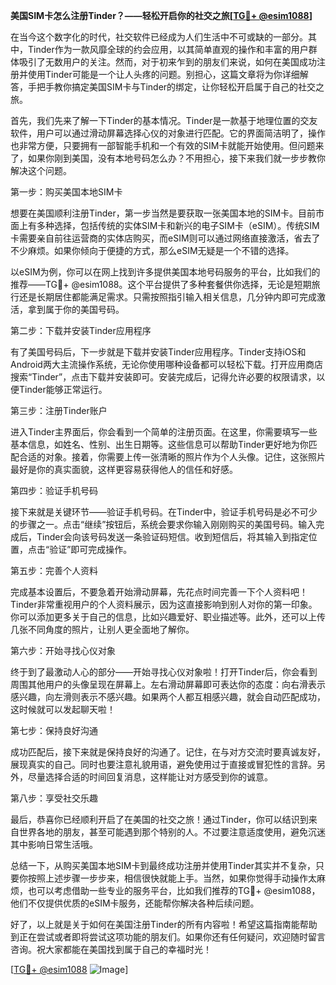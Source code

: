 **美国SIM卡怎么注册Tinder？——轻松开启你的社交之旅[[TG💪+ @esim1088](https://t.me/s/esim1088)]**

在当今这个数字化的时代，社交软件已经成为人们生活中不可或缺的一部分。其中，Tinder作为一款风靡全球的约会应用，以其简单直观的操作和丰富的用户群体吸引了无数用户的关注。然而，对于初来乍到的朋友们来说，如何在美国成功注册并使用Tinder可能是一个让人头疼的问题。别担心，这篇文章将为你详细解答，手把手教你搞定美国SIM卡与Tinder的绑定，让你轻松开启属于自己的社交之旅。

首先，我们先来了解一下Tinder的基本情况。Tinder是一款基于地理位置的交友软件，用户可以通过滑动屏幕选择心仪的对象进行匹配。它的界面简洁明了，操作也非常方便，只要拥有一部智能手机和一个有效的SIM卡就能开始使用。但问题来了，如果你刚到美国，没有本地号码怎么办？不用担心，接下来我们就一步步教你解决这个问题。

第一步：购买美国本地SIM卡

想要在美国顺利注册Tinder，第一步当然是要获取一张美国本地的SIM卡。目前市面上有多种选择，包括传统的实体SIM卡和新兴的电子SIM卡（eSIM）。传统SIM卡需要亲自前往运营商的实体店购买，而eSIM则可以通过网络直接激活，省去了不少麻烦。如果你倾向于便捷的方式，那么eSIM无疑是一个不错的选择。

以eSIM为例，你可以在网上找到许多提供美国本地号码服务的平台，比如我们的推荐——TG💪+ @esim1088。这个平台提供了多种套餐供你选择，无论是短期旅行还是长期居住都能满足需求。只需按照指引输入相关信息，几分钟内即可完成激活，拿到属于你的美国号码。

第二步：下载并安装Tinder应用程序

有了美国号码后，下一步就是下载并安装Tinder应用程序。Tinder支持iOS和Android两大主流操作系统，无论你使用哪种设备都可以轻松下载。打开应用商店搜索“Tinder”，点击下载并安装即可。安装完成后，记得允许必要的权限请求，以便Tinder能够正常运行。

第三步：注册Tinder账户

进入Tinder主界面后，你会看到一个简单的注册页面。在这里，你需要填写一些基本信息，如姓名、性别、出生日期等。这些信息可以帮助Tinder更好地为你匹配合适的对象。接着，你需要上传一张清晰的照片作为个人头像。记住，这张照片最好是你的真实面貌，这样更容易获得他人的信任和好感。

第四步：验证手机号码

接下来就是关键环节——验证手机号码。在Tinder中，验证手机号码是必不可少的步骤之一。点击“继续”按钮后，系统会要求你输入刚刚购买的美国号码。输入完成后，Tinder会向该号码发送一条验证码短信。收到短信后，将其输入到指定位置，点击“验证”即可完成操作。

第五步：完善个人资料

完成基本设置后，不要急着开始滑动屏幕，先花点时间完善一下个人资料吧！Tinder非常重视用户的个人资料展示，因为这直接影响到别人对你的第一印象。你可以添加更多关于自己的信息，比如兴趣爱好、职业描述等。此外，还可以上传几张不同角度的照片，让别人更全面地了解你。

第六步：开始寻找心仪对象

终于到了最激动人心的部分——开始寻找心仪对象啦！打开Tinder后，你会看到周围其他用户的头像呈现在屏幕上。左右滑动屏幕即可表达你的态度：向右滑表示感兴趣，向左滑则表示不感兴趣。如果两个人都互相感兴趣，就会自动匹配成功，这时候就可以发起聊天啦！

第七步：保持良好沟通

成功匹配后，接下来就是保持良好的沟通了。记住，在与对方交流时要真诚友好，展现真实的自己。同时也要注意礼貌用语，避免使用过于直接或冒犯性的言辞。另外，尽量选择合适的时间回复消息，这样能让对方感受到你的诚意。

第八步：享受社交乐趣

最后，恭喜你已经顺利开启了在美国的社交之旅！通过Tinder，你可以结识到来自世界各地的朋友，甚至可能遇到那个特别的人。不过要注意适度使用，避免沉迷其中影响日常生活哦。

总结一下，从购买美国本地SIM卡到最终成功注册并使用Tinder其实并不复杂，只要你按照上述步骤一步步来，相信很快就能上手。当然，如果你觉得手动操作太麻烦，也可以考虑借助一些专业的服务平台，比如我们推荐的TG💪+ @esim1088，他们不仅提供优质的eSIM卡服务，还能帮你解决各种后续问题。

好了，以上就是关于如何在美国注册Tinder的所有内容啦！希望这篇指南能帮助到正在尝试或者即将尝试这项功能的朋友们。如果你还有任何疑问，欢迎随时留言咨询。祝大家都能在美国找到属于自己的幸福时光！

[[TG💪+ @esim1088](https://t.me/s/esim1088) ![Image](https://i.postimg.cc/4NQfJmqS/Snipaste-2025-05-13-00-14-12.png)]